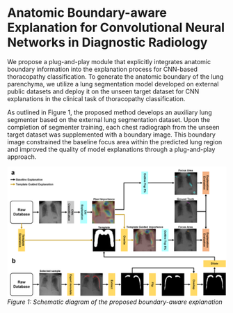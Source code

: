 # Anatomic Boundary-aware Explanation for Convolutional Neural Networks in Diagnostic Radiology
We propose a plug-and-play module that explicitly integrates anatomic boundary information into the explanation process for CNN-based thoracopathy classification. To generate the anatomic boundary of the lung parenchyma, we utilize a lung segmentation model developed on external public datasets and deploy it on the unseen target dataset for CNN explanations in the clinical task of thoracopathy classification.

As outlined in Figure 1, the proposed method develops an auxiliary lung segmenter based on the external lung segmentation dataset. Upon the completion of segmenter training, each chest radiograph from the unseen target dataset was supplemented with a boundary image. This boundary image constrained the baseline focus area within the predicted lung region and improved the quality of model explanations through a plug-and-play approach. 

![](https://github.com/Han-Yuan-Med/template-explanation/blob/main/Figure%201.png)
*Figure 1: Schematic diagram of the proposed boundary-aware explanation*
